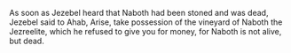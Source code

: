 As soon as Jezebel heard that Naboth had been stoned and was dead, Jezebel said to Ahab, Arise, take possession of the vineyard of Naboth the Jezreelite, which he refused to give you for money, for Naboth is not alive, but dead.
